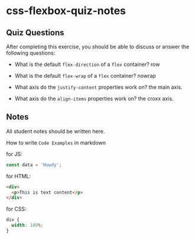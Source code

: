 # css-flexbox-quiz-notes

## Quiz Questions

After completing this exercise, you should be able to discuss or answer the following questions:

- What is the default `flex-direction` of a `flex` container?
  row

- What is the default `flex-wrap` of a `flex` container?
  nowrap
- What axis do the `justify-content` properties work on?
  the main axis.
- What axis do the `align-items` properties work on?
  the croxx axis.

## Notes

All student notes should be written here.

How to write `Code Examples` in markdown

for JS:

```javascript
const data = 'Howdy';
```

for HTML:

```html
<div>
  <p>This is text content</p>
</div>
```

for CSS:

```css
div {
  width: 100%;
}
```
